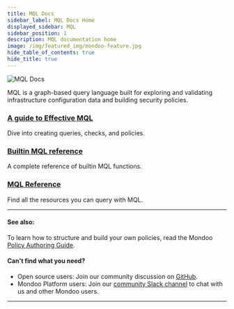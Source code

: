 ```yaml
---
title: MQL Docs
sidebar_label: MQL Docs Home
displayed_sidebar: MQL
sidebar_position: 1
description: MQL documentation home
image: /img/featured_img/mondoo-feature.jpg
hide_table_of_contents: true
hide_title: true
---
```


![MQL Docs](/img/mql/docs-mql-banner.png)

MQL is a graph-based query language built for exploring and validating infrastructure configuration data and building security policies.

### [A guide to Effective MQL](/mql/mql.write)

Dive into creating queries, checks, and policies.

### [Builtin MQL reference](/mql/builtin)

A complete reference of builtin MQL functions.

### [MQL Reference](/mql/resources/)

Find all the resources you can query with MQL.

<hr/>

#### See also:

To learn how to structure and build your own policies, read the Mondoo [Policy Authoring Guide](/cnspec/cnspec-policies/write/).

#### Can't find what you need?

- Open source users: Join our community discussion on <a href="https://github.com/orgs/mondoohq/discussions">GitHub</a>.
- Mondoo Platform users: Join our <a href="https://mondoo.link/slack">community Slack channel</a> to chat with us and other Mondoo users.

---
